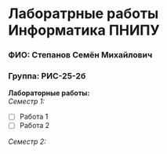 # Лаборатрные работы Информатика ПНИПУ

### ФИО: Степанов Семён Михайлович 
### Группа: РИС-25-2б


**Лабораторные работы:**
<br>*Семестр 1:*
- [ ] Работа 1
- [ ] Работа 2

*Семестр 2:*
